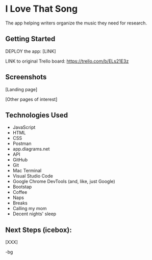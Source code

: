 # I Love That Song

The app helping writers organize the music they need for research.

## Getting Started

DEPLOY the app: [LINK]

LINK to original Trello board: https://trello.com/b/ELs21E3z

## Screenshots

[Landing page]

[Other pages of interest]

## Technologies Used

- JavaScript
- HTML
- CSS
- Postman
- app.diagrams.net
- API
- GitHub
- Git
- Mac Terminal
- Visual Studio Code
- Google Chrome DevTools (and, like, just Google)
- Bootstap
- Coffee
- Naps
- Breaks
- Calling my mom
- Decent nights' sleep

## Next Steps (icebox):

[XXX]

-bg
